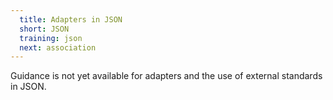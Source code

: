 ```yaml
---
  title: Adapters in JSON
  short: JSON
  training: json
  next: association
---
```


Guidance is not yet available for adapters and the use of external standards in JSON.
